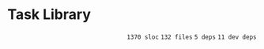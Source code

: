 # Task Library

<p align="right"><code>1370 sloc</code>&nbsp;<code>132 files</code>&nbsp;<code>5 deps</code>&nbsp;<code>11 dev deps</code></p>



<br />

<!-- START doctoc -->
<!-- END doctoc -->
